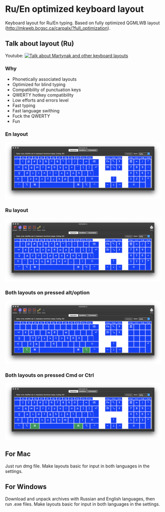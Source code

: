 # Ru/En optimized keyboard layout

Keyboard layout for Ru/En typing. Based on fully optimized QGMLWB layout (http://mkweb.bcgsc.ca/carpalx/?full_optimization).

## Talk about layout (Ru)

Youtube: [![Talk about Martynak and other keyboard layouts](https://img.youtube.com/vi/vXjp7R0G9ws/0.jpg)](https://www.youtube.com/watch?v=vXjp7R0G9ws)

### Why

- Phonetically associated layouts
- Optimized for blind typing
- Compatibility of punctuation keys
- QWERTY hotkey compatibility
- Low efforts and errors level
- Fast typing
- Fast language swithing
- Fuck the QWERTY
- Fun

### En layout

![](./assets/en-layout.png)

### Ru layout

![](./assets/ru-layout.png)

### Both layouts on pressed alt/option

![](./assets/option-layout.png)

### Both layouts on pressed Cmd or Ctrl 

![](./assets/cmd-layout.png)

## For Mac

Just run dmg file. Make layouts basic for input in both languages in the settings.

## For Windows

Download and unpack archives with Russian and English languages, then run .еxe files. Make layouts basic for input in both languages in the settings.

